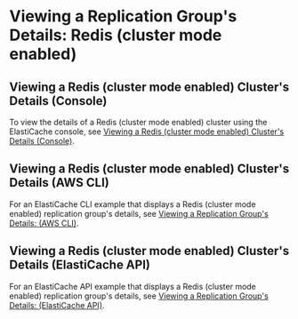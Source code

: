 # Viewing a Replication Group's Details: Redis \(cluster mode enabled\)<a name="Replication.ViewDetails.RedisCluster"></a>

## Viewing a Redis \(cluster mode enabled\) Cluster's Details \(Console\)<a name="Replication.ViewDetails.RedisCluster.CON"></a>

To view the details of a Redis \(cluster mode enabled\) cluster using the ElastiCache console, see [Viewing a Redis \(cluster mode enabled\) Cluster's Details \(Console\)](Clusters.ViewDetails.CON.RedisCluster.md)\.

## Viewing a Redis \(cluster mode enabled\) Cluster's Details \(AWS CLI\)<a name="Replication.ViewDetails.RedisCluster.CLI"></a>

For an ElastiCache CLI example that displays a Redis \(cluster mode enabled\) replication group's details, see [Viewing a Replication Group's Details: \(AWS CLI\)](Replication.ViewDetails.CLI.md)\.

## Viewing a Redis \(cluster mode enabled\) Cluster's Details \(ElastiCache API\)<a name="Replication.ViewDetails.RedisCluster.API"></a>

For an ElastiCache API example that displays a Redis \(cluster mode enabled\) replication group's details, see [Viewing a Replication Group's Details: \(ElastiCache API\)](Replication.ViewDetails.API.md)\.